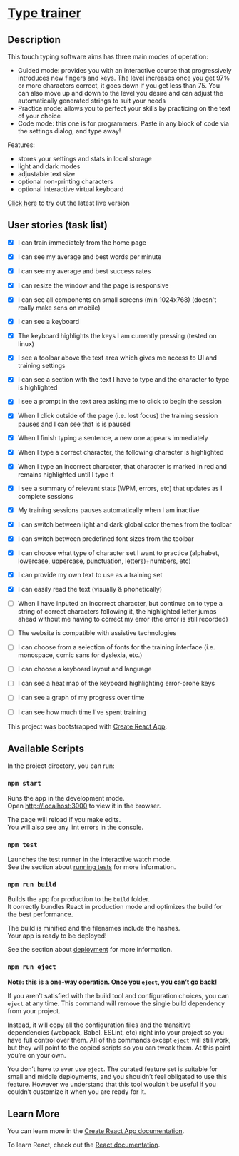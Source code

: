 # [Type trainer](https://sqwxl.github.io/type_trainer/)

## Description

This touch typing software aims has three main modes of operation:
- Guided mode: provides you with an interactive course that progressively introduces new fingers and keys. The level increases once you get 97% or more characters correct, it goes down if you get less than 75. You can also move up and down to the level you desire and can adjust the automatically generated strings to suit your needs
- Practice mode: allows you to perfect your skills by practicing on the text of your choice
- Code mode: this one is for programmers. Paste in any block of code via the settings dialog, and type away!

Features:
- stores your settings and stats in local storage
- light and dark modes
- adjustable text size
- optional non-printing characters
- optional interactive virtual keyboard

[Click here](https://nilueps.github.io/type_trainer/) to try out the latest live version

## User stories (task list)

- [x] I can train immediately from the home page
- [x] I can see my average and best words per minute
- [x] I can see my average and best success rates
- [x] I can resize the window and the page is responsive
- [x] I can see all components on small screens (min 1024x768) (doesn't really make sens on mobile)
- [x] I can see a keyboard
- [x] The keyboard highlights the keys I am currently pressing (tested on linux)
- [x] I see a toolbar above the text area which gives me access to UI and training settings
- [x] I can see a section with the text I have to type and the character to type is highlighted
- [x] I see a prompt in the text area asking me to click to begin the session
- [x] When I click outside of the page (i.e. lost focus) the training session pauses and I can see that is is paused
- [x] When I finish typing a sentence, a new one appears immediately
- [x] When I type a correct character, the following character is highlighted
- [x] When I type an incorrect character, that character is marked in red and remains highlighted until I type it
- [x] I see a summary of relevant stats (WPM, errors, etc) that updates as I complete sessions
- [x] My training sessions pauses automatically when I am inactive
- [x] I can switch between light and dark global color themes from the toolbar
- [x] I can switch between predefined font sizes from the toolbar
- [x] I can choose what type of character set I want to practice (alphabet, lowercase, uppercase, punctuation, letters)+numbers, etc)
- [x] I can provide my own text to use as a training set
- [x] I can easily read the text (visually & phonetically)
- [ ] When I have inputed an incorrect character, but continue on to type a string of correct characters following it, the highlighted letter jumps ahead without me having to correct my error (the error is still recorded)
- [ ] The website is compatible with assistive technologies
- [ ] I can choose from a selection of fonts for the training interface (i.e. monospace, comic sans for dyslexia, etc.)
- [ ] I can choose a keyboard layout and language
- [ ] I can see a heat map of the keyboard highlighting error-prone keys
- [ ] I can see a graph of my progress over time
- [ ] I can see how much time I've spent training


This project was bootstrapped with [Create React App](https://github.com/facebook/create-react-app).

## Available Scripts

In the project directory, you can run:

### `npm start`

Runs the app in the development mode.<br />
Open [http://localhost:3000](http://localhost:3000) to view it in the browser.

The page will reload if you make edits.<br />
You will also see any lint errors in the console.

### `npm test`

Launches the test runner in the interactive watch mode.<br />
See the section about [running tests](https://facebook.github.io/create-react-app/docs/running-tests) for more information.

### `npm run build`

Builds the app for production to the `build` folder.<br />
It correctly bundles React in production mode and optimizes the build for the best performance.

The build is minified and the filenames include the hashes.<br />
Your app is ready to be deployed!

See the section about [deployment](https://facebook.github.io/create-react-app/docs/deployment) for more information.

### `npm run eject`

**Note: this is a one-way operation. Once you `eject`, you can’t go back!**

If you aren’t satisfied with the build tool and configuration choices, you can `eject` at any time. This command will remove the single build dependency from your project.

Instead, it will copy all the configuration files and the transitive dependencies (webpack, Babel, ESLint, etc) right into your project so you have full control over them. All of the commands except `eject` will still work, but they will point to the copied scripts so you can tweak them. At this point you’re on your own.

You don’t have to ever use `eject`. The curated feature set is suitable for small and middle deployments, and you shouldn’t feel obligated to use this feature. However we understand that this tool wouldn’t be useful if you couldn’t customize it when you are ready for it.

## Learn More

You can learn more in the [Create React App documentation](https://facebook.github.io/create-react-app/docs/getting-started).

To learn React, check out the [React documentation](https://reactjs.org/).
